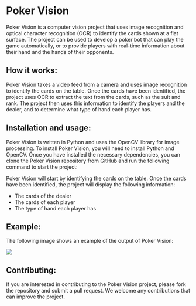 # Poker Vision


Poker Vision is a computer vision project that uses image recognition and optical character recognition (OCR) to identify the cards shown at a flat surface. The project can be used to develop a poker bot that can play the game automatically, or to provide players with real-time information about their hand and the hands of their opponents.

## How it works:

Poker Vision takes a video feed from a camera and uses image recognition to identify the cards on the table. Once the cards have been identified, the project uses OCR to extract the text from the cards, such as the suit and rank. The project then uses this information to identify the players and the dealer, and to determine what type of hand each player has.

## Installation and usage:

Poker Vision is written in Python and uses the OpenCV library for image processing. To install Poker Vision, you will need to install Python and OpenCV. Once you have installed the necessary dependencies, you can clone the Poker Vision repository from GitHub and run the following command to start the project:

Poker Vision will start by identifying the cards on the table. Once the cards have been identified, the project will display the following information:

- The cards of the dealer
- The cards of each player
- The type of hand each player has

## Example:

The following image shows an example of the output of Poker Vision:

![](https://i.imgur.com/zlhqGOA.jpg)

## Contributing:

If you are interested in contributing to the Poker Vision project, please fork the repository and submit a pull request. We welcome any contributions that can improve the project.
